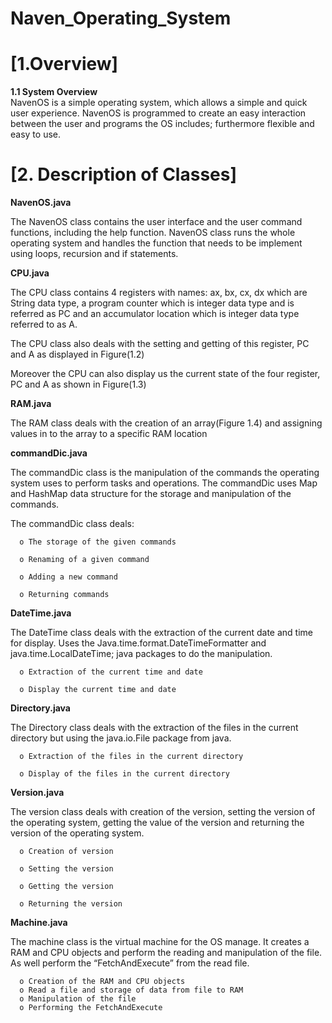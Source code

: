# Naven_Operating_System
# [1.Overview]

**1.1 System Overview**			
	NavenOS is a simple operating system, which allows a simple and quick user experience. NavenOS is programmed to create an easy interaction between the user and programs the OS includes; furthermore flexible and easy to use. 

# [2. Description of Classes]
**NavenOS.java**

The NavenOS class contains the user interface and the user command functions, including the help function. NavenOS class runs the whole operating system and handles the function that needs to be implement using loops, recursion and if statements.

**CPU.java**

The CPU class contains 4 registers with names: ax, bx, cx, dx which are String data type, a program counter which is integer data type and is referred as PC and an accumulator location which is integer data type referred to as A. 

The CPU class also deals with the setting and getting of this register, PC and A as displayed in Figure(1.2)

Moreover the CPU can also display us the current state of the four register, PC and A as shown in Figure(1.3)

**RAM.java**

The RAM class deals with the creation of an array(Figure 1.4) and assigning values in to the array to a specific RAM location

**commandDic.java**

The commandDic class is the manipulation of the commands the operating system uses to perform tasks and operations. The commandDic uses Map and HashMap data structure for the storage and manipulation of the commands. 

The commandDic class deals:

      o	The storage of the given commands
      
      o	Renaming of a given command
      
      o	Adding a new command
      
      o	Returning commands
      
**DateTime.java**

The DateTime class deals with the extraction of the current date and time for display. Uses the Java.time.format.DateTimeFormatter and java.time.LocalDateTime; java packages to do the manipulation.

      o	Extraction of the current time and date
      
      o	Display the current time and date 
      
**Directory.java**

The Directory class deals with the extraction of the files in the current directory but using the java.io.File package from java. 

      o	Extraction of the files in the current directory
      
      o	Display of the files in the current directory 
      
**Version.java**

The version class deals with creation of the version, setting the version of the operating system, getting the value of the version and returning the version of the operating system. 

      o	Creation of version
      
      o	Setting the version
      
      o	Getting the version
      
      o	Returning the version
      
**Machine.java**

The machine class is the virtual machine for the OS manage. It creates a RAM and CPU objects and perform the reading and manipulation of the file. As well perform the “FetchAndExecute” from the read file. 

      o	Creation of the RAM and CPU objects
      o	Read a file and storage of data from file to RAM
      o	Manipulation of the file 
      o	Performing the FetchAndExecute
      
      
      
